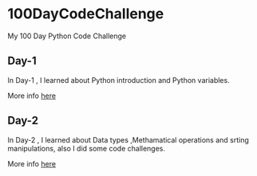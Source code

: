 #  100DayCodeChallenge
My 100 Day Python Code Challenge 

## Day-1
In Day-1 , I learned about Python introduction and Python variables.

More info [here](Day1\README.md)

## Day-2
In Day-2 , I learned about Data types ,Methamatical operations and srting manipulations, also I did some code challenges.

More info [here](Day2\README.md)


